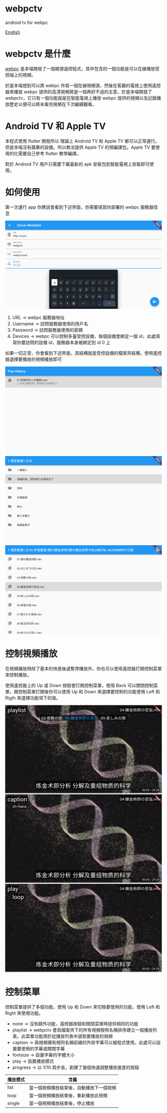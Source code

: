 # webpctv
android tv for webpc

[English](README.md)

# webpctv 是什麼

[webpc](https://github.com/powerpuffpenguin/webpc) 是本喵開發了一個開源遠控程式，其中包含的一個功能是可以在線播放受控端上的視頻。

於是本喵想到可以將 webpc 作爲一個在線視頻源，然後在客廳的電視上使用遙控器來播放 webpc 提供的高清視頻將是一個再好不過的主意，於是本喵開發了 webpctv，它只有一個功能就是在智能電視上播放 webpc 提供的視頻以及記錄播放歷史以便可以將未看完視頻在下次繼續觀看。

# Android TV 和 Apple TV

本程式使用 flutter 開發所以 理論上 Android TV 和 Apple TV 都可以正常運行。但是本喵沒有蘋果的設備，所以無法提供 Apple TV 的預編譯包，Apple TV 要使用的化需要自己參考 flutter 教學編譯。

對於 Android TV 用戶只需要下載最新的 apk 安裝包到智能電視上安裝即可使用。

# 如何使用

第一次運行 app 你應該會看到下述界面，你需要填寫你部署的 webpc 服務器信息

![](document/metadata.png)

1. URL -> webpc 服務器地址
2. Username -> 訪問服務器使用的用戶名
3. Password -> 訪問服務器使用的密碼
4. Devices -> webpc 可以控制多臺受控設備，每個設備會綁定一個 id，此處填寫你要訪問的設備 id，服務器本身被綁定到 id 0 上

如果一切正常，你會看到下述界面，其結構就是受控設備的檔案夾結構，使用遙控器選擇要播放的視頻播放即可

![](document/0.png)
![](document/1.png)
![](document/2.png)

# 控制視頻播放

在視頻播放時除了基本的快進後退暫停播放外，你也可以使用遙控器打開控制菜單來控制播放。

使用遙控器上的 Up 或 Down 按鈕會打開控制菜單，使用 Back 可以關閉控制菜單。開控制菜單打開後你可以使用 Up 和 Down 來選擇要控制的功能使用 Left 和 Rigth 來選擇功能項下的值。

![](document/3.png)
![](document/4.png)
![](document/5.png)

# 控制菜單

控制菜單提供了多個功能，使用 Up 和 Down 來切換要使用的功能，使用 Left 和 Right 來使用功能。

* none -> 沒有額外功能，遙控器按鈕和關閉菜單時提供相同的功能
* playlist -> webpctv 會爲檔案夾下的所有視頻按照名稱排序建立一個播放列表，此菜單功能用於從播放列表中選取要播放的視頻
* caption -> 與視頻擁有相同名稱前綴的外掛字幕可以被程式使用，此處可以設置要使用的字幕或關閉字幕
* fontsize -> 設置字幕的字體大小
* play -> 設置播放模式
* progress -> 以 1/10 爲步長，創建了幾個快速調整播放進度的按鈕

|播放模式|含義|
|---|---|
|list|當一個視頻播放結束後，自動播放下一個視頻|
|loop|當一個視頻播放結束後，重新播放此視頻|
|single|當一個視頻播放結束後，停止播放|